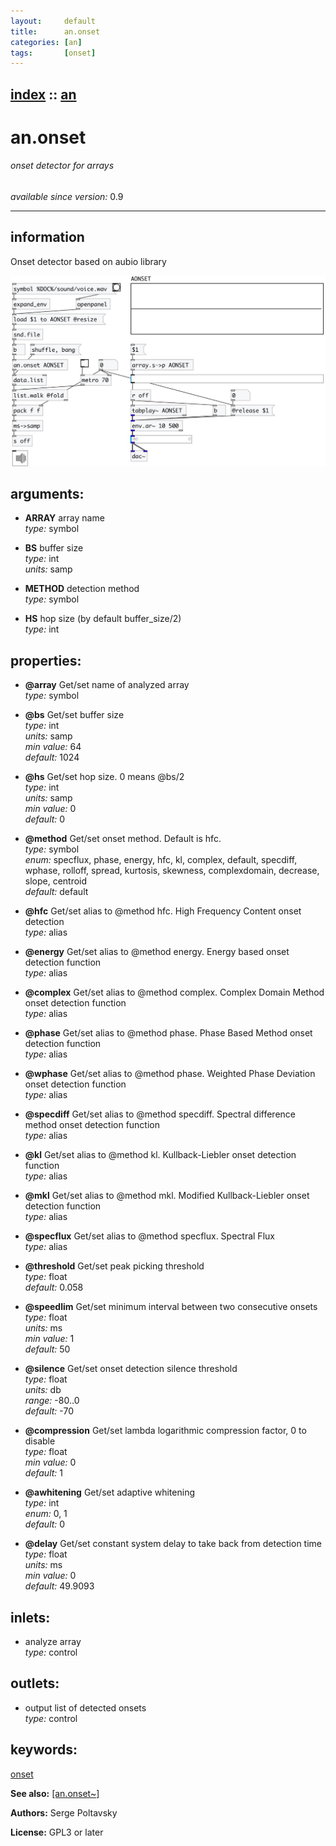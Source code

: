 ```yaml
---
layout:     default
title:      an.onset
categories: [an]
tags:       [onset]
---
```

[index](index.html) :: [an](category_an.html)
---

# an.onset

###### onset detector for arrays

*available since version:* 0.9

---


## information
Onset detector based on aubio library


[![example](../examples/img/an.onset.jpg)](../examples/pd/an.onset.pd)



## arguments:

* **ARRAY**
array name<br>
_type:_ symbol<br>

* **BS**
buffer size<br>
_type:_ int<br>
_units:_ samp<br>

* **METHOD**
detection method<br>
_type:_ symbol<br>

* **HS**
hop size (by default buffer_size/2)<br>
_type:_ int<br>





## properties:

* **@array** 
Get/set name of analyzed array<br>
_type:_ symbol<br>

* **@bs** 
Get/set buffer size<br>
_type:_ int<br>
_units:_ samp<br>
_min value:_ 64<br>
_default:_ 1024<br>

* **@hs** 
Get/set hop size. 0 means @bs/2<br>
_type:_ int<br>
_units:_ samp<br>
_min value:_ 0<br>
_default:_ 0<br>

* **@method** 
Get/set onset method. Default is hfc.<br>
_type:_ symbol<br>
_enum:_ specflux, phase, energy, hfc, kl, complex, default, specdiff, wphase, rolloff, spread, kurtosis, skewness, complexdomain, decrease, slope, centroid<br>
_default:_ default<br>

* **@hfc** 
Get/set alias to @method hfc. High Frequency Content onset detection<br>
_type:_ alias<br>

* **@energy** 
Get/set alias to @method energy. Energy based onset detection function<br>
_type:_ alias<br>

* **@complex** 
Get/set alias to @method complex. Complex Domain Method onset detection function<br>
_type:_ alias<br>

* **@phase** 
Get/set alias to @method phase. Phase Based Method onset detection function<br>
_type:_ alias<br>

* **@wphase** 
Get/set alias to @method phase. Weighted Phase Deviation onset detection function<br>
_type:_ alias<br>

* **@specdiff** 
Get/set alias to @method specdiff. Spectral difference method onset detection function<br>
_type:_ alias<br>

* **@kl** 
Get/set alias to @method kl. Kullback-Liebler onset detection function<br>
_type:_ alias<br>

* **@mkl** 
Get/set alias to @method mkl. Modified Kullback-Liebler onset detection function<br>
_type:_ alias<br>

* **@specflux** 
Get/set alias to @method specflux. Spectral Flux<br>
_type:_ alias<br>

* **@threshold** 
Get/set peak picking threshold<br>
_type:_ float<br>
_default:_ 0.058<br>

* **@speedlim** 
Get/set minimum interval between two consecutive onsets<br>
_type:_ float<br>
_units:_ ms<br>
_min value:_ 1<br>
_default:_ 50<br>

* **@silence** 
Get/set onset detection silence threshold<br>
_type:_ float<br>
_units:_ db<br>
_range:_ -80..0<br>
_default:_ -70<br>

* **@compression** 
Get/set lambda logarithmic compression factor, 0 to disable<br>
_type:_ float<br>
_min value:_ 0<br>
_default:_ 1<br>

* **@awhitening** 
Get/set adaptive whitening<br>
_type:_ int<br>
_enum:_ 0, 1<br>
_default:_ 0<br>

* **@delay** 
Get/set constant system delay to take back from detection time<br>
_type:_ float<br>
_units:_ ms<br>
_min value:_ 0<br>
_default:_ 49.9093<br>



## inlets:

* analyze array<br>
_type:_ control



## outlets:

* output list of detected onsets<br>
_type:_ control



## keywords:

[onset](keywords/onset.html)



**See also:**
[\[an.onset~\]](an.onset~.html)




**Authors:** Serge Poltavsky




**License:** GPL3 or later





